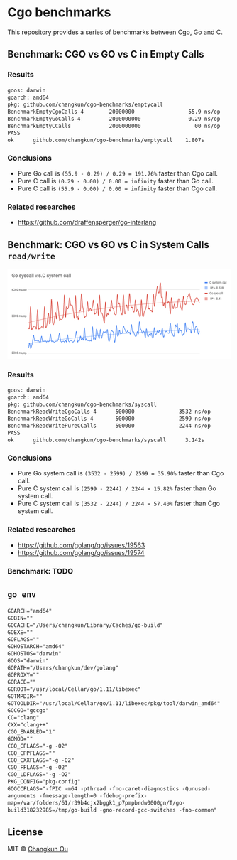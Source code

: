 # Cgo benchmarks

This repository provides a series of benchmarks between Cgo, Go and C.

## Benchmark: CGO vs GO vs C in Empty Calls

### Results

```
goos: darwin
goarch: amd64
pkg: github.com/changkun/cgo-benchmarks/emptycall
BenchmarkEmptyCgoCalls-4        20000000                 55.9 ns/op
BenchmarkEmptyGoCalls-4         2000000000               0.29 ns/op
BenchmarkEmptyCCalls            2000000000                 00 ns/op
PASS
ok      github.com/changkun/cgo-benchmarks/emptycall    1.807s
```

### Conclusions

- Pure Go call is `(55.9 - 0.29) / 0.29 = 191.76%` faster than Cgo call.
- Pure C call is `(0.29 - 0.00) / 0.00 = infinity` faster than Go call.
- Pure C call is `(55.9 - 0.00) / 0.00 = infinity` faster than Cgo call.

### Related researches

- https://github.com/draffensperger/go-interlang

## Benchmark: CGO vs GO vs C in System Calls `read/write`

![](syscall/govsc.png)

### Results

```
goos: darwin
goarch: amd64
pkg: github.com/changkun/cgo-benchmarks/syscall
BenchmarkReadWriteCgoCalls-4      500000              3532 ns/op
BenchmarkReadWriteGoCalls-4       500000              2599 ns/op
BenchmarkReadWritePureCCalls      500000              2244 ns/op
PASS
ok      github.com/changkun/cgo-benchmarks/syscall      3.142s
```

### Conclusions

- Pure Go system call is `(3532 - 2599) / 2599 = 35.90%` faster than Cgo call.
- Pure C system call is `(2599 - 2244) / 2244 = 15.82%` faster than Go system call.
- Pure C system call is `(3532 - 2244) / 2244 = 57.40%` faster than Cgo system call.

### Related researches

- https://github.com/golang/go/issues/19563
- https://github.com/golang/go/issues/19574

### Benchmark: TODO


## `go env`

```
GOARCH="amd64"
GOBIN=""
GOCACHE="/Users/changkun/Library/Caches/go-build"
GOEXE=""
GOFLAGS=""
GOHOSTARCH="amd64"
GOHOSTOS="darwin"
GOOS="darwin"
GOPATH="/Users/changkun/dev/golang"
GOPROXY=""
GORACE=""
GOROOT="/usr/local/Cellar/go/1.11/libexec"
GOTMPDIR=""
GOTOOLDIR="/usr/local/Cellar/go/1.11/libexec/pkg/tool/darwin_amd64"
GCCGO="gccgo"
CC="clang"
CXX="clang++"
CGO_ENABLED="1"
GOMOD=""
CGO_CFLAGS="-g -O2"
CGO_CPPFLAGS=""
CGO_CXXFLAGS="-g -O2"
CGO_FFLAGS="-g -O2"
CGO_LDFLAGS="-g -O2"
PKG_CONFIG="pkg-config"
GOGCCFLAGS="-fPIC -m64 -pthread -fno-caret-diagnostics -Qunused-arguments -fmessage-length=0 -fdebug-prefix-map=/var/folders/61/r39b4cjx2bggk1_p7pmpbrdw0000gn/T/go-build318232985=/tmp/go-build -gno-record-gcc-switches -fno-common"
```

## License

MIT &copy; [Changkun Ou](https://changkun.de)